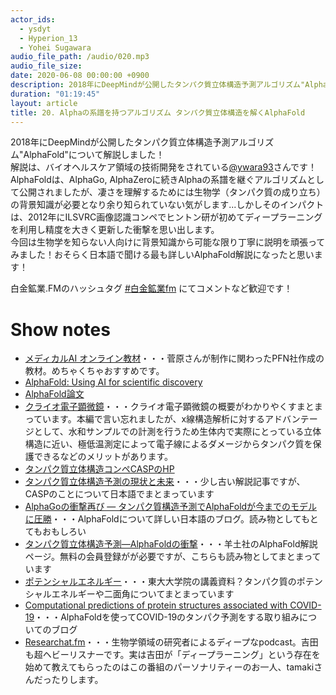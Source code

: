 ```yaml
---
actor_ids:
  - ysdyt
  - Hyperion_13
  - Yohei Sugawara
audio_file_path: /audio/020.mp3
audio_file_size:
date: 2020-06-08 00:00:00 +0900
description: 2018年にDeepMindが公開したタンパク質立体構造予測アルゴリズム"AlphaFold"について解説しました！
duration: "01:19:45"
layout: article
title: 20. Alphaの系譜を持つアルゴリズム タンパク質立体構造を解くAlphaFold
---
```

2018年にDeepMindが公開したタンパク質立体構造予測アルゴリズム"AlphaFold"について解説しました！  
解説は、バイオヘルスケア領域の技術開発をされている[@ywara93](https://twitter.com/ywara93)さんです！  
AlphaFoldは、AlphaGo, AlphaZeroに続きAlphaの系譜を継ぐアルゴリズムとして公開されましたが、凄さを理解するためには生物学（タンパク質の成り立ち）の背景知識が必要となり余り知られていない気がします...しかしそのインパクトは、2012年にILSVRC画像認識コンペでヒントン研が初めてディープラーニングを利用し精度を大きく更新した衝撃を思い出します。  
今回は生物学を知らない人向けに背景知識から可能な限り丁寧に説明を頑張ってみました！おそらく日本語で聞ける最も詳しいAlphaFold解説になったと思います！

白金鉱業.FMのハッシュタグ [#白金鉱業fm](https://twitter.com/search?q=%23%E7%99%BD%E9%87%91%E9%89%B1%E6%A5%ADfm&src=typed_query) にてコメントなど歓迎です！

# Show notes
- [メディカルAI オンライン教材](https://japan-medical-ai.github.io/medical-ai-course-materials/index.html#)・・・菅原さんが制作に関わったPFN社作成の教材。めちゃくちゃおすすめです。
- [AlphaFold: Using AI for scientific discovery](https://deepmind.com/blog/article/AlphaFold-Using-AI-for-scientific-discovery)
- [AlphaFold論文](https://www.nature.com/articles/s41586-019-1923-7.epdf?author_access_token=Z_KaZKDqtKzbE7Wd5HtwI9RgN0jAjWel9jnR3ZoTv0MCcgAwHMgRx9mvLjNQdB2TlQQaa7l420UCtGo8vYQ39gg8lFWR9mAZtvsN_1PrccXfIbc6e-tGSgazNL_XdtQzn1PHfy21qdcxV7Pw-k3htw%3D%3D)
- [クライオ電子顕微鏡](https://www.chem-station.com/blog/2017/10/nobel2017cryo.html)・・・クライオ電子顕微鏡の概要がわかりやくすまとまっています。本編で言い忘れましたが、x線構造解析に対するアドバンテージとして、水和サンプルでの計測を行うため生体内で実際にとっている立体構造に近い、極低温測定によって電子線によるダメージからタンパク質を保護できるなどのメリットがあります。
- [タンパク質立体構造コンペCASPのHP](https://predictioncenter.org/)
- [タンパク質立体構造予測の現状と未来](http://theory.biophys.kyoto-u.ac.jp/pdf/park05_jsai20_casp6.pdf)・・・少し古い解説記事ですが、CASPのことについて日本語でまとまっています
- [AlphaGoの衝撃再び — タンパク質構造予測でAlphaFoldが今までのモデルに圧勝](https://note.com/zhubo/n/n00675c5ae7c7)・・・AlphaFoldについて詳しい日本語のブログ。読み物としてもとてもおもしろい
- [タンパク質立体構造予測―AlphaFoldの衝撃](https://yodoweb2017.yodosha.co.jp/jikkenigaku/nhpd/9784758125215/c1.html)・・・羊土社のAlphaFold解説ページ。無料の会員登録がが必要ですが、こちらも読み物としてまとまっています
- [ポテンシャルエネルギー](http://www.iu.a.u-tokyo.ac.jp/lectures/AG07/110525/110525.pdf)・・・東大大学院の講義資料？タンパク質のポテンシャルエネルギーや二面角についてまとまっています
- [Computational predictions of protein structures associated with COVID-19](https://deepmind.com/research/open-source/computational-predictions-of-protein-structures-associated-with-COVID-19)・・・AlphaFoldを使ってCOVID-19のタンパク予測をする取り組みについてのブログ
- [Researchat.fm](https://researchat.fm/)・・・生物学領域の研究者によるディープなpodcast。吉田も超ヘビーリスナーです。実は吉田が「ディープラーニング」という存在を始めて教えてもらったのはこの番組のパーソナリティーのお一人、tamakiさんだったりします。
